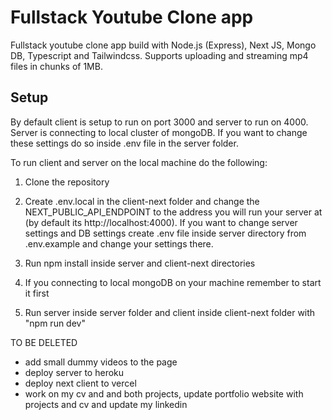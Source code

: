 # Fullstack Youtube Clone app

Fullstack youtube clone app build with Node.js (Express), Next JS, Mongo DB, Typescript and Tailwindcss. Supports uploading and streaming mp4 files in chunks of 1MB.

## Setup

By default client is setup to run on port 3000 and server to run on 4000. Server is connecting to local cluster of mongoDB. If you want to change these settings do so inside .env file in the server folder.

To run client and server on the local machine do the following:

1. Clone the repository

2. Create .env.local in the client-next folder and change the NEXT_PUBLIC_API_ENDPOINT to the address you will run your server at (by default its http://localhost:4000). If you want to change server settings and DB settings create .env file inside server directory from .env.example and change your settings there.

3. Run npm install inside server and client-next directories

4. If you connecting to local mongoDB on your machine remember to start it first

5. Run server inside server folder and client inside client-next folder with "npm run dev"

TO BE DELETED

- add small dummy videos to the page
- deploy server to heroku
- deploy next client to vercel
- work on my cv and and both projects, update portfolio website with projects and cv and update my linkedin
